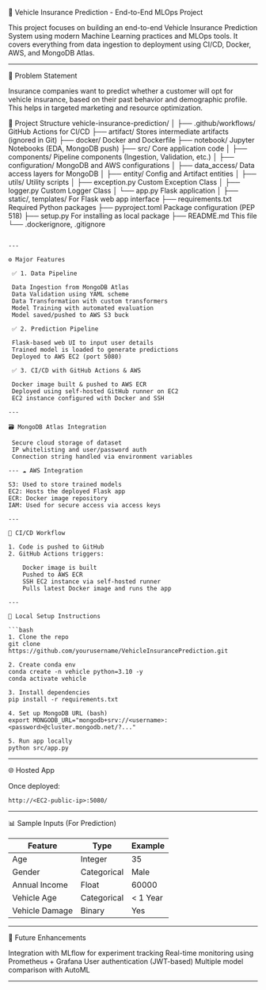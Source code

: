 
🚗 Vehicle Insurance Prediction - End-to-End MLOps Project

This project focuses on building an end-to-end Vehicle Insurance Prediction System using modern Machine Learning practices and MLOps tools. It covers everything from data ingestion to deployment using CI/CD, Docker, AWS, and MongoDB Atlas.

---

🔧 Problem Statement

Insurance companies want to predict whether a customer will opt for vehicle insurance, based on their past behavior and demographic profile. This helps in targeted marketing and resource optimization.


📂 Project Structure
vehicle-insurance-prediction/
│
├── .github/workflows/           GitHub Actions for CI/CD
├── artifact/                    Stores intermediate artifacts (ignored in Git)
├── docker/                      Docker and Dockerfile
├── notebook/                    Jupyter Notebooks (EDA, MongoDB push)
├── src/                         Core application code
│   ├── components/              Pipeline components (Ingestion, Validation, etc.)
│   ├── configuration/           MongoDB and AWS configurations
│   ├── data_access/             Data access layers for MongoDB
│   ├── entity/                  Config and Artifact entities
│   ├── utils/                   Utility scripts
│   ├── exception.py             Custom Exception Class
│   ├── logger.py                Custom Logger Class
│   └── app.py                   Flask application
│
├── static/, templates/          For Flask web app interface
├── requirements.txt             Required Python packages
├── pyproject.toml               Package configuration (PEP 518)
├── setup.py                     For installing as local package
├── README.md                    This file
└── .dockerignore, .gitignore
```

---

⚙️ Major Features

 ✅ 1. Data Pipeline

 Data Ingestion from MongoDB Atlas
 Data Validation using YAML scheme
 Data Transformation with custom transformers
 Model Training with automated evaluation
 Model saved/pushed to AWS S3 buck

 ✅ 2. Prediction Pipeline

 Flask-based web UI to input user details
 Trained model is loaded to generate predictions
 Deployed to AWS EC2 (port 5080)

 ✅ 3. CI/CD with GitHub Actions & AWS

 Docker image built & pushed to AWS ECR
 Deployed using self-hosted GitHub runner on EC2
 EC2 instance configured with Docker and SSH

---

🗃️ MongoDB Atlas Integration

 Secure cloud storage of dataset
 IP whitelisting and user/password auth
 Connection string handled via environment variables

--- ☁️ AWS Integration

S3: Used to store trained models
EC2: Hosts the deployed Flask app
ECR: Docker image repository
IAM: Used for secure access via access keys

---

🔄 CI/CD Workflow

1. Code is pushed to GitHub
2. GitHub Actions triggers:

    Docker image is built
    Pushed to AWS ECR
    SSH EC2 instance via self-hosted runner
    Pulls latest Docker image and runs the app

---

🧪 Local Setup Instructions

```bash
1. Clone the repo
git clone https://github.com/yourusername/VehicleInsurancePrediction.git

2. Create conda env
conda create -n vehicle python=3.10 -y
conda activate vehicle

3. Install dependencies
pip install -r requirements.txt

4. Set up MongoDB URL (bash)
export MONGODB_URL="mongodb+srv://<username>:<password>@cluster.mongodb.net/?..."

5. Run app locally
python src/app.py
```

---

🌐 Hosted App

Once deployed:

```
http://<EC2-public-ip>:5080/
```

---

📊 Sample Inputs (For Prediction)

| Feature        | Type        | Example  |
| -------------- | ----------- | -------- |
| Age            | Integer     | 35       |
| Gender         | Categorical | Male     |
| Annual Income  | Float       | 60000    |
| Vehicle Age    | Categorical | < 1 Year |
| Vehicle Damage | Binary      | Yes      |

---

🚀 Future Enhancements

 Integration with MLflow for experiment tracking
 Real-time monitoring using Prometheus + Grafana
 User authentication (JWT-based)
 Multiple model comparison with AutoML

---


